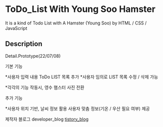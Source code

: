 # ToDo_List With Young Soo Hamster
It is a kind of Todo List with A Hamster (Young Soo) by HTML / CSS / JavaScript

## Description
Detail.Prototype(22/07/08)
>
기본 기능

*사용자 입력 내용 ToDo LIST 목록 추가 
*사용자 임의로 LIST 목록 수정 / 삭제 가능

*각각의 기능 작동시, 영수 햄스터 사진 전환

추가 기능

*사용자 위치 기반, 날씨 정보 활용 사용자 맞춤 정보(기온 / 우산 필요 여부) 제공 



제작자 블로그 developer_blog [tistory_blog](https://honoluulu-life.tistory.com/)


